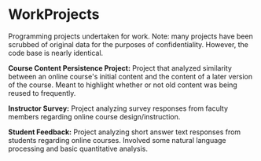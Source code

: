 # WorkProjects
Programming projects undertaken for work.
Note: many projects have been scrubbed of original data for the purposes of confidentiality. However, the code base is nearly identical.

<strong>Course Content Persistence Project:</strong>
Project that analyzed similarity between an online course's initial content and the content of a later version of the course. Meant to highlight whether or not old content was being reused to frequently.

<strong>Instructor Survey:</strong>
Project analyzing survey responses from faculty members regarding online course design/instruction.

<strong>Student Feedback:</strong>
Project analyzing short answer text responses from students regarding online courses. Involved some natural language processing and basic quantitative analysis.
